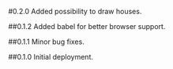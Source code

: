 #0.2.0
Added possibility to draw houses.

##0.1.2
Added babel for better browser support.

##0.1.1
Minor bug fixes.

##0.1.0
Initial deployment.
